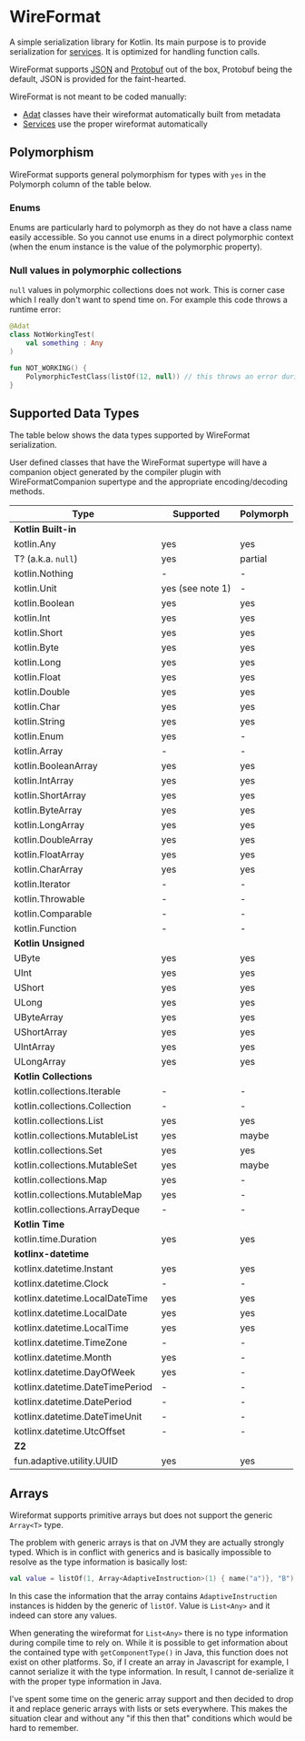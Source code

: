 # WireFormat

A simple serialization library for Kotlin. Its main purpose is to provide serialization 
for [services](../service/README). It is optimized for handling function calls.

WireFormat supports [JSON](https://json.org) and [Protobuf](https://protobuf.dev) out of the box, Protobuf being the
default, JSON is provided for the faint-hearted.

WireFormat is not meant to be coded manually:

* [Adat](../adat/readme.md) classes have their wireformat automatically built from metadata
* [Services](../service/readme.md) use the proper wireformat automatically

## Polymorphism

WireFormat supports general polymorphism for types with `yes` in the Polymorph
column of the table below.

### Enums

Enums are particularly hard to polymorph as they do not have a class name easily
accessible. So you cannot use enums in a direct polymorphic context (when the enum
instance is the value of the polymorphic property).

### Null values in polymorphic collections

`null` values in polymorphic collections does not work. This is corner case
which I really don't want to spend time on. For example this code throws a
runtime error:

```kotlin
@Adat
class NotWorkingTest(
    val something : Any
)

fun NOT_WORKING() {
    PolymorphicTestClass(listOf(12, null)) // this throws an error during de-serialization
}
```

## Supported Data Types

The table below shows the data types supported by WireFormat serialization.

User defined classes that have the WireFormat supertype will have a companion object
generated by the compiler plugin with WireFormatCompanion supertype and the appropriate
encoding/decoding methods.

| Type                            | Supported        | Polymorph |
|---------------------------------|------------------|-----------|
| **Kotlin Built-in**             |                  |           |
| kotlin.Any                      | yes              | yes       |
| T? (a.k.a. `null`)              | yes              | partial   |
| kotlin.Nothing                  | -                | -         |
| kotlin.Unit                     | yes (see note 1) | -         | 
| kotlin.Boolean                  | yes              | yes       |
| kotlin.Int                      | yes              | yes       |
| kotlin.Short                    | yes              | yes       |
| kotlin.Byte                     | yes              | yes       |
| kotlin.Long                     | yes              | yes       |
| kotlin.Float                    | yes              | yes       |
| kotlin.Double                   | yes              | yes       |
| kotlin.Char                     | yes              | yes       |
| kotlin.String                   | yes              | yes       | 
| kotlin.Enum<T>                  | yes              | -         |
| kotlin.Array<T>                 | -                | -         |
| kotlin.BooleanArray             | yes              | yes       |
| kotlin.IntArray                 | yes              | yes       |
| kotlin.ShortArray               | yes              | yes       |
| kotlin.ByteArray                | yes              | yes       |
| kotlin.LongArray                | yes              | yes       |
| kotlin.DoubleArray              | yes              | yes       |
| kotlin.FloatArray               | yes              | yes       |
| kotlin.CharArray                | yes              | yes       |
| kotlin.Iterator                 | -                | -         |
| kotlin.Throwable                | -                | -         |
| kotlin.Comparable               | -                | -         |
| kotlin.Function                 | -                | -         |
| **Kotlin Unsigned**             |                  |           | 
| UByte                           | yes              | yes       |
| UInt                            | yes              | yes       |
| UShort                          | yes              | yes       |
| ULong                           | yes              | yes       |
| UByteArray                      | yes              | yes       | 
| UShortArray                     | yes              | yes       |
| UIntArray                       | yes              | yes       |
| ULongArray                      | yes              | yes       |
| **Kotlin Collections**          |                  |           |
| kotlin.collections.Iterable     | -                | -         |
| kotlin.collections.Collection   | -                | -         |
| kotlin.collections.List         | yes              | yes       |
| kotlin.collections.MutableList  | yes              | maybe     |
| kotlin.collections.Set          | yes              | yes       |
| kotlin.collections.MutableSet   | yes              | maybe     |
| kotlin.collections.Map          | yes              | -         |
| kotlin.collections.MutableMap   | yes              | -         |
| kotlin.collections.ArrayDeque   | -                | -         | 
| **Kotlin Time**                 |                  |           |
| kotlin.time.Duration            | yes              | yes       |
| **kotlinx-datetime**            |                  |           |
| kotlinx.datetime.Instant        | yes              | yes       |
| kotlinx.datetime.Clock          | -                | -         |
| kotlinx.datetime.LocalDateTime  | yes              | yes       |
| kotlinx.datetime.LocalDate      | yes              | yes       |
| kotlinx.datetime.LocalTime      | yes              | yes       |
| kotlinx.datetime.TimeZone       | -                | -         |
| kotlinx.datetime.Month          | yes              | -         |
| kotlinx.datetime.DayOfWeek      | yes              | -         |
| kotlinx.datetime.DateTimePeriod | -                | -         |
| kotlinx.datetime.DatePeriod     | -                | -         |
| kotlinx.datetime.DateTimeUnit   | -                | -         |
| kotlinx.datetime.UtcOffset      | -                | -         |
| **Z2**                          |                  |           |
| fun.adaptive.utility.UUID<T>    | yes              | yes       |


## Arrays

Wireformat supports primitive arrays but does not support the generic `Array<T>`
type.

The problem with generic arrays is that on JVM they are actually strongly
typed. Which is in conflict with generics and is basically impossible to
resolve as the type information is basically lost:

```kotlin
val value = listOf(1, Array<AdaptiveInstruction>(1) { name("a")}, "B")
```

In this case the information that the array contains `AdaptiveInstruction` instances
is hidden by the generic of `listOf`. Value is `List<Any>` and it indeed can store
any values.

When generating the wireformat for `List<Any>` there is no type information
during compile time to rely on. While it is possible to get information about
the contained type with `getComponentType()` in Java, this function does not exist
on other platforms. So, if I create an array in Javascript for example, I cannot
serialize it with the type information. In result, I cannot de-serialize it with the
proper type information in Java.

I've spent some time on the generic array support and then decided to drop it and replace
generic arrays with lists or sets everywhere. This makes the situation clear and without
any "if this then that" conditions which would be hard to remember.